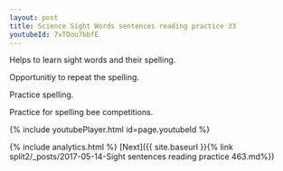 ```yaml
---
layout: post
title: Science Sight Words sentences reading practice 33
youtubeId: 7vTOou7bbfE
---
```

 
 
Helps to learn sight words and their spelling.

Opportunitiy to repeat the spelling. 

Practice spelling. 
 
Practice for spelling bee competitions. 
 
{% include youtubePlayer.html id=page.youtubeId %}
 
 
{% include analytics.html %} 
[Next]({{ site.baseurl }}{% link  split2/_posts/2017-05-14-Sight sentences reading practice 463.md%})
 

